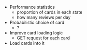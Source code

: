 - Performance statistics
    - proportion of cards in each state
    - how many reviews per day
- Probabilistic choice of card
    - ?
- Improve card loading logic
    - GET request for each card
- Load cards into it
